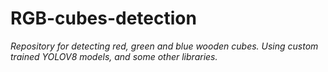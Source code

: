# **RGB-cubes-detection**
*Repository for detecting red, green and blue wooden cubes. Using custom trained YOLOV8 models, and some other libraries.* 

